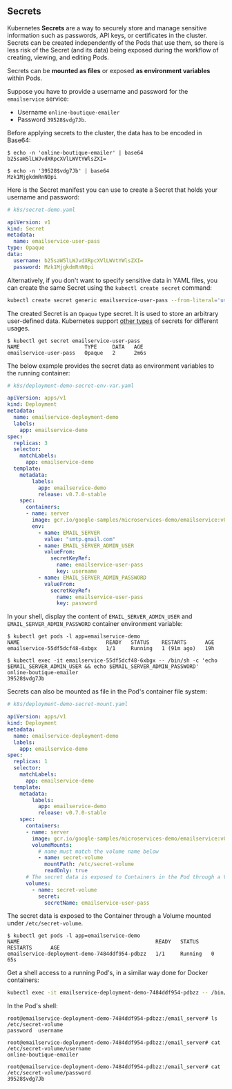 
## Secrets 

Kubernetes **Secrets** are a way to securely store and manage sensitive information such as passwords, API keys, or certificates in the cluster.
Secrets can be created independently of the Pods that use them, so there is less risk of the Secret (and its data) being exposed during the workflow of creating, viewing, and editing Pods.

Secrets can be **mounted as files** or exposed **as environment variables** within Pods.

Suppose you have to provide a username and password for the `emailservice` service:

- Username `online-boutique-emailer`
- Password `39528$vdg7Jb`.

Before applying secrets to the cluster, the data has to be encoded in Base64:

```console
$ echo -n 'online-boutique-emailer' | base64
b25saW5lLWJvdXRpcXVlLWVtYWlsZXI=

$ echo -n '39528$vdg7Jb' | base64
Mzk1MjgkdmRnN0pi
```

Here is the Secret manifest you can use to create a Secret that holds your username and password:

```yaml
# k8s/secret-demo.yaml

apiVersion: v1
kind: Secret
metadata:
  name: emailservice-user-pass
type: Opaque
data:
  username: b25saW5lLWJvdXRpcXVlLWVtYWlsZXI=
  password: Mzk1MjgkdmRnN0pi
```

Alternatively, if you don't want to specify sensitive data in YAML files, you can create the same Secret using the `kubectl create secret` command:

```bash
kubectl create secret generic emailservice-user-pass --from-literal='username=online-boutique-emailer' --from-literal='password=39528$vdg7Jb'
```

The created Secret is an `Opaque` type secret.
It is used to store an arbitrary user-defined data.
Kubernetes support [other types](https://kubernetes.io/docs/concepts/configuration/secret/#secret-types) of secrets for different usages.

```console 
$ kubectl get secret emailservice-user-pass
NAME                     TYPE     DATA   AGE
emailservice-user-pass   Opaque   2      2m6s
```

The below example provides the secret data as environment variables to the running container:

```yaml
# k8s/deployment-demo-secret-env-var.yaml

apiVersion: apps/v1
kind: Deployment
metadata:
  name: emailservice-deployment-demo
  labels:
    app: emailservice-demo
spec:
  replicas: 3
  selector:
    matchLabels:
      app: emailservice-demo
  template:
    metadata:
        labels:
          app: emailservice-demo
          release: v0.7.0-stable
    spec:
      containers:
      - name: server
        image: gcr.io/google-samples/microservices-demo/emailservice:v0.7.0
        env:
          - name: EMAIL_SERVER
            value: "smtp.gmail.com"
          - name: EMAIL_SERVER_ADMIN_USER
            valueFrom:
              secretKeyRef:
                name: emailservice-user-pass
                key: username
          - name: EMAIL_SERVER_ADMIN_PASSWORD
            valueFrom:
              secretKeyRef:
                name: emailservice-user-pass
                key: password
```

In your shell, display the content of `EMAIL_SERVER_ADMIN_USER` and `EMAIL_SERVER_ADMIN_PASSWORD` container environment variable:

```console
$ kubectl get pods -l app=emailservice-demo
NAME                            READY   STATUS    RESTARTS      AGE
emailservice-55df5dcf48-6xbgx   1/1     Running   1 (91m ago)   19h

$ kubectl exec -it emailservice-55df5dcf48-6xbgx -- /bin/sh -c 'echo $EMAIL_SERVER_ADMIN_USER && echo $EMAIL_SERVER_ADMIN_PASSWORD'
online-boutique-emailer
39528$vdg7Jb
```

Secrets can also be mounted as file in the Pod's container file system:

```yaml
# k8s/deployment-demo-secret-mount.yaml

apiVersion: apps/v1
kind: Deployment
metadata:
  name: emailservice-deployment-demo
  labels:
    app: emailservice-demo
spec:
  replicas: 1
  selector:
    matchLabels:
      app: emailservice-demo
  template:
    metadata:
        labels:
          app: emailservice-demo
          release: v0.7.0-stable
    spec:
      containers:
      - name: server
        image: gcr.io/google-samples/microservices-demo/emailservice:v0.7.0
        volumeMounts:
          # name must match the volume name below
          - name: secret-volume
            mountPath: /etc/secret-volume
            readOnly: true
      # The secret data is exposed to Containers in the Pod through a Volume.
      volumes:
        - name: secret-volume
          secret:
            secretName: emailservice-user-pass
```
The secret data is exposed to the Container through a Volume mounted under `/etc/secret-volume`.

```console
$ kubectl get pods -l app=emailservice-demo
NAME                                            READY   STATUS    RESTARTS      AGE
emailservice-deployment-demo-7484ddf954-pdbzz   1/1     Running   0              65s
```

Get a shell access to a running Pod's, in a similar way done for Docker containers:

```bash
kubectl exec -it emailservice-deployment-demo-7484ddf954-pdbzz -- /bin/bash
```

In the Pod's shell:

```console
root@emailservice-deployment-demo-7484ddf954-pdbzz:/email_server# ls /etc/secret-volume
password  username

root@emailservice-deployment-demo-7484ddf954-pdbzz:/email_server# cat /etc/secret-volume/username
online-boutique-emailer

root@emailservice-deployment-demo-7484ddf954-pdbzz:/email_server# cat /etc/secret-volume/password
39528$vdg7Jb
```
